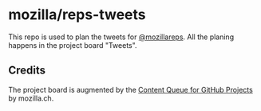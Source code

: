 # mozilla/reps-tweets
This repo is used to plan the tweets for [@mozillareps](https://twitter.com/mozillareps).
All the planing happens in the project board "Tweets".

## Credits
The project board is augmented by the [Content Queue for GitHub Projects](https://github.com/mozillach/gh-projects-content-queue) by mozilla.ch.
